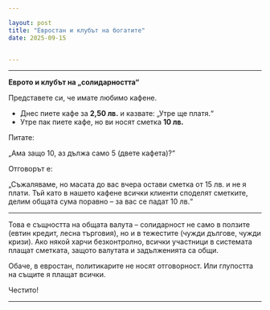 ```yaml
---

layout: post
title: "Евростан и клубът на богатите"
date: 2025-09-15


---
```


---

**Еврото и клубът на „солидарността“**

Представете си, че имате любимо кафене.

* Днес пиете кафе за **2,50 лв.** и казвате: „Утре ще платя.“
* Утре пак пиете кафе, но ви носят сметка **10 лв.**

Питате:

 „Ама защо 10, аз дължа само 5 (двете кафета)?“

Отговорът е:

 „Съжаляваме, но масата до вас вчера остави сметка от 15 лв. и не я плати.
 Тъй като в нашето кафене всички клиенти споделят сметките, делим общата сума поравно – за вас се падат 10 лв.“

---

Това е същността на общата валута – солидарност не само в ползите (евтин кредит, лесна търговия), но и в тежестите (чужди дългове, чужди кризи).
Ако някой харчи безконтролно, всички участници в системата плащат сметката, защото валутата и задълженията са общи.

Обаче, в евростан, политикарите не носят отговорност. Или глупостта на същите я плащат всички.

Честито!

---



